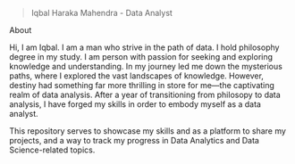 >Iqbal Haraka Mahendra - Data Analyst

About

Hi, I am Iqbal. I am a man who strive in the path of data. I hold philosophy degree in my study. 
I am person with passion for seeking and exploring knowledge and understanding. In my journey led me down the mysterious paths, where I explored the vast landscapes of knowledge. 
However, destiny had something far more thrilling in store for me—the captivating realm of data analysis. 
After a year of transitioning from philosopy to data analysis, I have forged my skills in order to embody myself as a data analyst. 

This repository serves to showcase my skills and as a platform to share my projects, and a way to track my progress in Data Analytics and Data Science-related topics.



